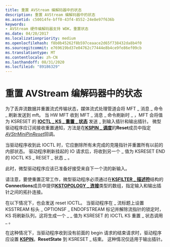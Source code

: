 ```yaml
---
title: 重置 AVStream 编解码器中的状态
description: 重置 AVStream 编解码器中的状态
ms.assetid: c50014fe-bff0-43f4-8552-24e8e97f636b
keywords:
- AVStream 硬件编解码器支持 WDK，重置状态
ms.date: 04/20/2017
ms.localizationpriority: medium
ms.openlocfilehash: f8b0b45262f8b597ceaace2d65f738432da8b4f0
ms.sourcegitcommit: e769619bd37e04762c77444e8b4ce9fe86ef09cb
ms.translationtype: MT
ms.contentlocale: zh-CN
ms.lasthandoff: 08/31/2020
ms.locfileid: "89186329"
---
```

# <a name="resetting-state-in-avstream-codecs"></a>重置 AVStream 编解码器中的状态


为了丢弃流数据并重置流式传输状态，媒体流式处理管道会将 MFT \_ 消息 \_ 命令 \_ 刷新发送到 mft。 当 HW MFT 收到 MFT \_ 消息 \_ 命令刷新时 \_ ，MFT 会将值为 KSRESET 的 [**IOCTL \_ KS \_ 重置 \_ 状态**](/windows-hardware/drivers/ddi/ks/ni-ks-ioctl_ks_reset_state) 发送 \_ 到输入插针和输出插针。 微型驱动程序应订阅接收重置通知，方法是在[**KSPIN \_ 调度**](/windows-hardware/drivers/ddi/ks/ns-ks-_kspin_dispatch)的**Reset**成员中指定[*AVStrMiniPinReset*](/previous-versions/ff556354(v=vs.85))回调。

当驱动程序收到此 IOCTL 时，它应删除所有未完成的克隆指针并重置所有以前的内部状态。 驱动程序刷新挂起的 IO 请求后，将收到另一个 \_ 值为 KSRESET END 的 IOCTL KS \_ RESET \_ 状态 \_ 。

此时，微型驱动程序应该已准备好接受来自下一个流的新输入。

请注意，要使重置正常工作，微型驱动程序必须通过在[**KSFILTER \_ 描述符**](/windows-hardware/drivers/ddi/ks/ns-ks-_ksfilter_descriptor)结构的**Connections**成员中提供[**KSTOPOLOGY \_ 连接**](/windows-hardware/drivers/ddi/ks/ns-ks-kstopology_connection)类型的数组，指定输入和输出插针之间的拓扑连接。

在以下情况下，也会发送 reset IOCTL。 当驱动程序在 \_ 流标题上设置 KSSTREAM 标头 \_ OPTIONSF \_ ENDOFSTREAM 标记并解除流指针的锁定时，KS 将刷新队列，这将生成一个 \_ \_ 值为 KSRESET 的 IOCTL KS 重置 \_ 状态调用 \_ 。

在这种情况下，当驱动程序收到没有前面的 begin 请求的结束请求时，驱动程序应设置 [**KSPIN**](/windows-hardware/drivers/ddi/ks/ns-ks-_kspin)。**ResetState** 到 KSRESET \_ 结束。 这种情况仅适用于输出插针。

 

